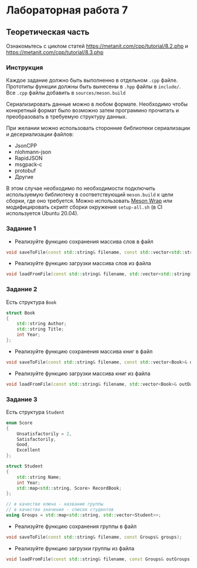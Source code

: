 # Лабораторная работа 7

## Теоретическая часть
Ознакомьтесь с циклом статей https://metanit.com/cpp/tutorial/8.2.php и https://metanit.com/cpp/tutorial/8.3.php


### Инструкция
Каждое задание должно быть выполненно в отдельном `.cpp` файле.
Прототипы функции должны быть вынесены в `.hpp` файлы в `include/`.
Все `.cpp` файлы добавить в `sources/meson.build`

Сериализировать данные можно в любом формате. Необходимо чтобы конкретный формат было возможно
затем программно прочитать и преобразовать в требуемую структуру данных.

При желании можно использовать сторонние библиотеки сериализации и десериализации файлов:
- JsonCPP
- nlohmann-json
- RapidJSON
- msgpack-c
- protobuf
- Другие

В этом случае необходимо по необходимости подключить используемую библиотеку в соответствующий
`meson.build` к цели сборки, где оно требуется. Можно использовать
[Meson Wrap](https://mesonbuild.com/Wrapdb-projects.html) или модифицировать
скрипт сборки окружения `setup-all.sh` (в CI используется Ubuntu 20.04).

### Задание 1
* Реализуйте функцию сохранения массива слов в файл
```cpp
void saveToFile(const std::string& filename, const std::vector<std::string>& data);
```

* Реализуйте функцию загрузки массива слов из файла
```cpp
void loadFromFile(const std::string& filename, std::vector<std::string>& outData);
```

### Задание 2
Есть структура `Book`
```cpp
struct Book
{
    std::string Author;
    std::string Title;
    int Year;
};
```

* Реализуйте функцию сохранения массива книг в файл
```cpp
void saveToFile(const std::string& filename, const std::vector<Book>& data);
```

* Реализуйте функцию загрузки массива книг из файла
```cpp
void loadFromFile(const std::string& filename, std::vector<Book>& outData);
```

### Задание 3
Есть структура `Student`
```cpp
enum Score
{
    Unsatisfactorily = 2,
    Satisfactorily,
    Good,
    Excellent
};

struct Student
{
    std::string Name;
    int Year;
    std::map<std::string, Score> RecordBook;
};

// в качестве ключа - название группы
// в качестве значения - список студентов
using Groups = std::map<std::string, std::vector<Student>>;
```

* Реализуйте функцию сохранения группы в файл
```cpp
void saveToFile(const std::string& filename, const Groups& groups);
```

* Реализуйте функцию загрузки группы из файла
```cpp
void loadFromFile(const std::string& filename, const Groups& outGroups);
```

